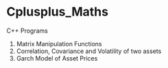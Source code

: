 # Cplusplus_Maths
C++ Programs


1. Matrix Manipulation Functions
2. Correlation, Covariance and Volatility of two assets
3. Garch Model of Asset Prices
